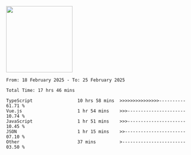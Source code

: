 <img height="180em" src="https://github-readme-stats-eight-theta.vercel.app/api?username=bkundev&show_icons=true&theme=radical&include_all_commits=true&count_private=true"/>
<!--START_SECTION:waka-->

```all_time
From: 18 February 2025 - To: 25 February 2025

Total Time: 17 hrs 46 mins

TypeScript                 10 hrs 58 mins  >>>>>>>>>>>>>>>----------   61.71 %
Vue.js                     1 hr 54 mins    >>>----------------------   10.74 %
JavaScript                 1 hr 51 mins    >>>----------------------   10.45 %
JSON                       1 hr 15 mins    >>-----------------------   07.10 %
Other                      37 mins         >------------------------   03.50 %
```

<!--END_SECTION:waka-->